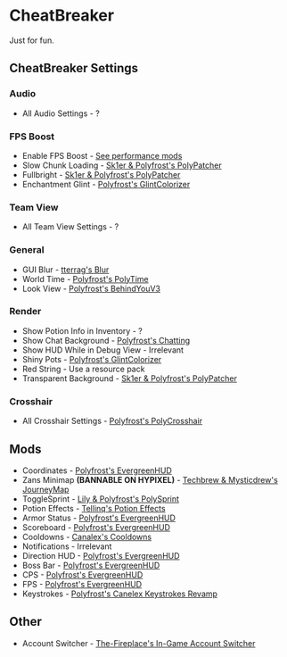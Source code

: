 # CheatBreaker

Just for fun.

## CheatBreaker Settings

### Audio

* All Audio Settings - ?

### FPS Boost

* Enable FPS Boost - [See performance mods](https://alternatives.microcontrollers.dev/1.8.9/modlist/#performance)
* Slow Chunk Loading - [Sk1er & Polyfrost's PolyPatcher](https://modrinth.com/mod/patcher)
* Fullbright - [Sk1er & Polyfrost's PolyPatcher](https://modrinth.com/mod/patcher)
* Enchantment Glint - [Polyfrost's GlintColorizer](https://modrinth.com/mod/glintcolorizer)

### Team View

* All Team View Settings - ?

### General

* GUI Blur - [tterrag's Blur](https://www.curseforge.com/minecraft/mc-mods/blur/files?version=1.8.9)
* World Time - [Polyfrost's PolyTime](https://modrinth.com/mod/polytime)
* Look View - [Polyfrost's BehindYouV3](https://modrinth.com/mod/behindyou)

### Render

* Show Potion Info in Inventory - ?
* Show Chat Background - [Polyfrost's Chatting](https://modrinth.com/mod/chatting)
* Show HUD While in Debug View - Irrelevant
* Shiny Pots - [Polyfrost's GlintColorizer](https://modrinth.com/mod/glintcolorizer)
* Red String - Use a resource pack
* Transparent Background - [Sk1er & Polyfrost's PolyPatcher](https://modrinth.com/mod/patcher)

### Crosshair

* All Crosshair Settings - [Polyfrost's PolyCrosshair](https://modrinth.com/mod/crosshair)

## Mods

* Coordinates - [Polyfrost's EvergreenHUD](https://modrinth.com/mod/evergreenhud)
* Zans Minimap **(BANNABLE ON HYPIXEL)** - [Techbrew & Mysticdrew's JourneyMap](https://www.curseforge.com/minecraft/mc-mods/journeymap/files?version=1.8.9)
* ToggleSprint - [Lily & Polyfrost's PolySprint](https://modrinth.com/mod/polysprint)
* Potion Effects - [Tellinq's Potion Effects](https://github.com/Tellinq/Potion-Effects/releases/latest)
* Armor Status - [Polyfrost's EvergreenHUD](https://modrinth.com/mod/evergreenhud)
* Scoreboard - [Polyfrost's EvergreenHUD](https://modrinth.com/mod/evergreenhud)
* Cooldowns - [Canalex's Cooldowns](https://cdn.discordapp.com/attachments/778792141932986401/1207183981720637510/Cooldowns_-_1.8.9.jar)
* Notifications - Irrelevant
* Direction HUD - [Polyfrost's EvergreenHUD](https://modrinth.com/mod/evergreenhud)
* Boss Bar - [Polyfrost's EvergreenHUD](https://modrinth.com/mod/evergreenhud)
* CPS - [Polyfrost's EvergreenHUD](https://modrinth.com/mod/evergreenhud)
* FPS - [Polyfrost's EvergreenHUD](https://modrinth.com/mod/evergreenhud)
* Keystrokes - [Polyfrost's Canelex Keystrokes Revamp](https://modrinth.com/mod/keystrokes)

## Other

* Account Switcher - [The-Fireplace's In-Game Account Switcher](https://modrinth.com/mod/in-game-account-switcher)
